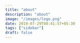 ```yaml
---
title: "about"
description: "about"
image: "/images/logo.png"
date: 2019-07-29T08:41:57+05:30
tags: ["sidebar"]
draft: false
---
```


